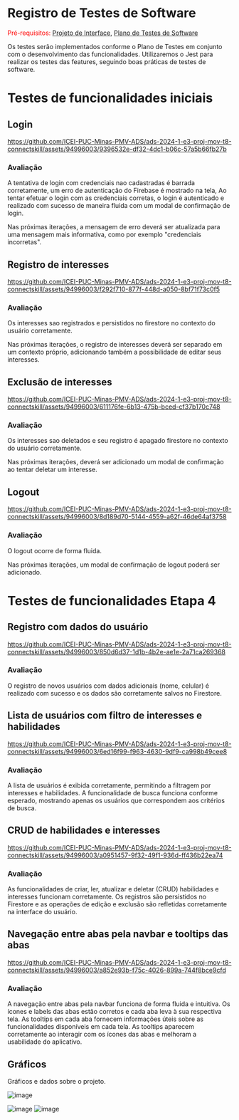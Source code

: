 # Registro de Testes de Software

<span style="color:red">Pré-requisitos: <a href="3-Projeto de Interface.md"> Projeto de Interface</a></span>, <a href="8-Plano de Testes de Software.md"> Plano de Testes de Software</a>

Os testes serão implementados conforme o Plano de Testes em conjunto com o desenvolvimento das funcionalidades. 
Utilizaremos o Jest para realizar os testes das features, seguindo boas práticas de testes de software.

# Testes de funcionalidades iniciais

## Login 

https://github.com/ICEI-PUC-Minas-PMV-ADS/ads-2024-1-e3-proj-mov-t8-connectskill/assets/94996003/9396532e-df32-4dc1-b06c-57a5b66fb27b

### Avaliação

A tentativa de login com credenciais nao cadastradas é barrada corretamente, um erro de autenticação do Firebase é mostrado na tela, Ao tentar efetuar o login com as credenciais corretas, o login é autenticado e realizado com sucesso de maneira fluida com um modal de confirmação de login.

Nas próximas iterações, a mensagem de erro deverá ser atualizada para uma mensagem mais informativa, como por exemplo "credenciais incorretas".

## Registro de interesses

https://github.com/ICEI-PUC-Minas-PMV-ADS/ads-2024-1-e3-proj-mov-t8-connectskill/assets/94996003/f292f710-877f-448d-a050-8bf71f73c0f5

### Avaliação

Os interesses sao registrados e persistidos no firestore no contexto do usuário corretamente.

Nas próximas iterações, o registro de interesses deverá ser separado em um contexto próprio, adicionando também a possibilidade de editar seus interesses.

## Exclusão de interesses

https://github.com/ICEI-PUC-Minas-PMV-ADS/ads-2024-1-e3-proj-mov-t8-connectskill/assets/94996003/611176fe-6b13-475b-bced-cf37b170c748

### Avaliação

Os interesses sao deletados e seu registro é apagado firestore no contexto do usuário corretamente.

Nas próximas iterações, deverá ser adicionado um modal de confirmação ao tentar deletar um interesse.

## Logout

https://github.com/ICEI-PUC-Minas-PMV-ADS/ads-2024-1-e3-proj-mov-t8-connectskill/assets/94996003/8d189d70-5144-4559-a62f-46de64af3758

### Avaliação

O logout ocorre de forma fluida.

Nas próximas iterações, um modal de confirmação de logout poderá ser adicionado.

# Testes de funcionalidades Etapa 4

## Registro com dados do usuário
https://github.com/ICEI-PUC-Minas-PMV-ADS/ads-2024-1-e3-proj-mov-t8-connectskill/assets/94996003/850d6d37-1d1b-4b2e-ae1e-2a71ca269368

### Avaliação
O registro de novos usuários com dados adicionais (nome, celular) é realizado com sucesso e os dados são corretamente salvos no Firestore.

## Lista de usuários com filtro de interesses e habilidades
https://github.com/ICEI-PUC-Minas-PMV-ADS/ads-2024-1-e3-proj-mov-t8-connectskill/assets/94996003/6ed16f99-f963-4630-9df9-ca998b49cee8

### Avaliação
A lista de usuários é exibida corretamente, permitindo a filtragem por interesses e habilidades. A funcionalidade de busca funciona conforme esperado, mostrando apenas os usuários que correspondem aos critérios de busca.

## CRUD de habilidades e interesses
https://github.com/ICEI-PUC-Minas-PMV-ADS/ads-2024-1-e3-proj-mov-t8-connectskill/assets/94996003/a0951457-9f32-49f1-936d-ff436b22ea74

### Avaliação
As funcionalidades de criar, ler, atualizar e deletar (CRUD) habilidades e interesses funcionam corretamente. Os registros são persistidos no Firestore e as operações de edição e exclusão são refletidas corretamente na interface do usuário.

## Navegação entre abas pela navbar e tooltips das abas
https://github.com/ICEI-PUC-Minas-PMV-ADS/ads-2024-1-e3-proj-mov-t8-connectskill/assets/94996003/a852e93b-f75c-4026-899a-744f8bce9cfd

### Avaliação
A navegação entre abas pela navbar funciona de forma fluida e intuitiva. Os ícones e labels das abas estão corretos e cada aba leva à sua respectiva tela.
As tooltips em cada aba fornecem informações úteis sobre as funcionalidades disponíveis em cada tela. As tooltips aparecem corretamente ao interagir com os ícones das abas e melhoram a usabilidade do aplicativo.


## Gráficos 

Gráficos e dados sobre o projeto. 

![image](https://github.com/ICEI-PUC-Minas-PMV-ADS/ads-2024-1-e3-proj-mov-t8-connectskill/assets/127440373/a187139c-02f9-4cdd-b151-8af31c47dc3a)

![image](https://github.com/ICEI-PUC-Minas-PMV-ADS/ads-2024-1-e3-proj-mov-t8-connectskill/assets/127440373/ab823164-7c5c-423e-800d-bcbd1eb70b19)
![image](https://github.com/ICEI-PUC-Minas-PMV-ADS/ads-2024-1-e3-proj-mov-t8-connectskill/assets/127440373/84e75877-78a1-48a5-b799-37c1e8b3ba94)




